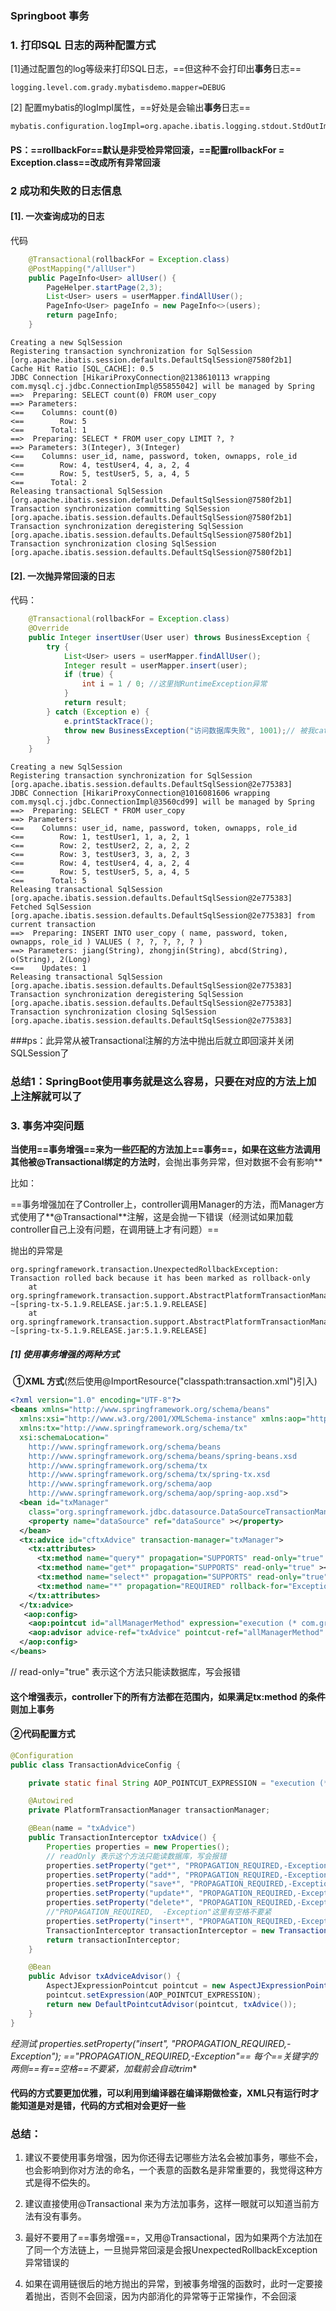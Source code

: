 ### Springboot 事务

### 1. 打印SQL 日志的两种配置方式

[1]通过配置包的log等级来打印SQL日志，==但这种不会打印出**事务**日志==

```properties
logging.level.com.grady.mybatisdemo.mapper=DEBUG
```

[2] 配置mybatis的logImpl属性，==好处是会输出**事务**日志==

```properties
mybatis.configuration.logImpl=org.apache.ibatis.logging.stdout.StdOutImpl
```



#### PS：==rollbackFor==默认是非受检异常回滚，==配置rollbackFor = Exception.class==改成所有异常回滚



### 2 成功和失败的日志信息

#### [1]. 一次查询成功的日志

代码

```java
    @Transactional(rollbackFor = Exception.class)
    @PostMapping("/allUser")
    public PageInfo<User> allUser() {
        PageHelper.startPage(2,3);
        List<User> users = userMapper.findAllUser();
        PageInfo<User> pageInfo = new PageInfo<>(users);
        return pageInfo;
    }
```



```properties
Creating a new SqlSession
Registering transaction synchronization for SqlSession [org.apache.ibatis.session.defaults.DefaultSqlSession@7580f2b1]
Cache Hit Ratio [SQL_CACHE]: 0.5
JDBC Connection [HikariProxyConnection@2138610113 wrapping com.mysql.cj.jdbc.ConnectionImpl@55855042] will be managed by Spring
==>  Preparing: SELECT count(0) FROM user_copy 
==> Parameters: 
<==    Columns: count(0)
<==        Row: 5
<==      Total: 1
==>  Preparing: SELECT * FROM user_copy LIMIT ?, ? 
==> Parameters: 3(Integer), 3(Integer)
<==    Columns: user_id, name, password, token, ownapps, role_id
<==        Row: 4, testUser4, 4, a, 2, 4
<==        Row: 5, testUser5, 5, a, 4, 5
<==      Total: 2
Releasing transactional SqlSession [org.apache.ibatis.session.defaults.DefaultSqlSession@7580f2b1]
Transaction synchronization committing SqlSession [org.apache.ibatis.session.defaults.DefaultSqlSession@7580f2b1]
Transaction synchronization deregistering SqlSession [org.apache.ibatis.session.defaults.DefaultSqlSession@7580f2b1]
Transaction synchronization closing SqlSession [org.apache.ibatis.session.defaults.DefaultSqlSession@7580f2b1]
```



#### [2]. 一次抛异常回滚的日志

代码：

```java
    @Transactional(rollbackFor = Exception.class)
    @Override
    public Integer insertUser(User user) throws BusinessException {
        try {
            List<User> users = userMapper.findAllUser();
            Integer result = userMapper.insert(user);
            if (true) {
                int i = 1 / 0; //这里抛RuntimeException异常
            }
            return result;
        } catch (Exception e) {
            e.printStackTrace();
            throw new BusinessException("访问数据库失败", 1001);// 被我catch然后改为受检异常抛出
        }
    }
```

```properties
Creating a new SqlSession
Registering transaction synchronization for SqlSession [org.apache.ibatis.session.defaults.DefaultSqlSession@2e775383]
JDBC Connection [HikariProxyConnection@1016081606 wrapping com.mysql.cj.jdbc.ConnectionImpl@3560cd99] will be managed by Spring
==>  Preparing: SELECT * FROM user_copy 
==> Parameters: 
<==    Columns: user_id, name, password, token, ownapps, role_id
<==        Row: 1, testUser1, 1, a, 2, 1
<==        Row: 2, testUser2, 2, a, 2, 2
<==        Row: 3, testUser3, 3, a, 2, 3
<==        Row: 4, testUser4, 4, a, 2, 4
<==        Row: 5, testUser5, 5, a, 4, 5
<==      Total: 5
Releasing transactional SqlSession [org.apache.ibatis.session.defaults.DefaultSqlSession@2e775383]
Fetched SqlSession [org.apache.ibatis.session.defaults.DefaultSqlSession@2e775383] from current transaction
==>  Preparing: INSERT INTO user_copy ( name, password, token, ownapps, role_id ) VALUES ( ?, ?, ?, ?, ? ) 
==> Parameters: jiang(String), zhongjin(String), abcd(String), o(String), 2(Long)
<==    Updates: 1
Releasing transactional SqlSession [org.apache.ibatis.session.defaults.DefaultSqlSession@2e775383]
Transaction synchronization deregistering SqlSession [org.apache.ibatis.session.defaults.DefaultSqlSession@2e775383]
Transaction synchronization closing SqlSession [org.apache.ibatis.session.defaults.DefaultSqlSession@2e775383]
```



###ps：此异常从被Transactional注解的方法中抛出后就立即回滚并关闭SQLSession了



###  总结1：SpringBoot使用事务就是这么容易，只要在对应的方法上加上注解就可以了



### 3. 事务冲突问题

**当使用==事务增强==来为一些匹配的方法加上==事务==，如果在这些方法调用其他被@Transactional绑定的方法时**，会抛出事务异常，但对数据不会有影响**

比如：

==事务增强加在了Controller上，controller调用Manager的方法，而Manager方式使用了**@Transactional**注解，这是会抛一下错误（经测试如果加载controller自己上没有问题，在调用链上才有问题）==

抛出的异常是

```properties
org.springframework.transaction.UnexpectedRollbackException: Transaction rolled back because it has been marked as rollback-only
	at org.springframework.transaction.support.AbstractPlatformTransactionManager.processRollback(AbstractPlatformTransactionManager.java:873) ~[spring-tx-5.1.9.RELEASE.jar:5.1.9.RELEASE]
	at org.springframework.transaction.support.AbstractPlatformTransactionManager.commit(AbstractPlatformTransactionManager.java:710) ~[spring-tx-5.1.9.RELEASE.jar:5.1.9.RELEASE]
```



##### [1] 使用事务增强的两种方式

​    **①XML 方式**(然后使用@ImportResource("classpath:transaction.xml")引入)

```xml
<?xml version="1.0" encoding="UTF-8"?>
<beans xmlns="http://www.springframework.org/schema/beans"
  xmlns:xsi="http://www.w3.org/2001/XMLSchema-instance" xmlns:aop="http://www.springframework.org/schema/aop"
  xmlns:tx="http://www.springframework.org/schema/tx"
  xsi:schemaLocation="
    http://www.springframework.org/schema/beans
    http://www.springframework.org/schema/beans/spring-beans.xsd
    http://www.springframework.org/schema/tx
    http://www.springframework.org/schema/tx/spring-tx.xsd
    http://www.springframework.org/schema/aop
    http://www.springframework.org/schema/aop/spring-aop.xsd">
  <bean id="txManager"
    class="org.springframework.jdbc.datasource.DataSourceTransactionManager">
    <property name="dataSource" ref="dataSource" ></property>
  </bean>
  <tx:advice id="cftxAdvice" transaction-manager="txManager">
    <tx:attributes>
      <tx:method name="query*" propagation="SUPPORTS" read-only="true" ></tx:method>
      <tx:method name="get*" propagation="SUPPORTS" read-only="true" ></tx:method>
      <tx:method name="select*" propagation="SUPPORTS" read-only="true" ></tx:method>
      <tx:method name="*" propagation="REQUIRED" rollback-for="Exception" ></tx:method>
    </tx:attributes>
  </tx:advice>
   <aop:config>
    <aop:pointcut id="allManagerMethod" expression="execution (* com.grady.mybatisdemo..controller.*.*(..))" />
    <aop:advisor advice-ref="txAdvice" pointcut-ref="allManagerMethod" order="0" />
  </aop:config>
</beans>
```

// read-only="true" 表示这个方法只能读数据库，写会报错

#### 这个增强表示，controller下的所有方法都在范围内，如果满足tx:method 的条件则加上事务



#### ②代码配置方式

```java
@Configuration
public class TransactionAdviceConfig {

    private static final String AOP_POINTCUT_EXPRESSION = "execution (* com.grady.mybatisdemo..controller.*.*(..))";

    @Autowired
    private PlatformTransactionManager transactionManager;

    @Bean(name = "txAdvice")
    public TransactionInterceptor txAdvice() {
        Properties properties = new Properties();
      	// readOnly 表示这个方法只能读数据库，写会报错
        properties.setProperty("get*", "PROPAGATION_REQUIRED,-Exception,readOnly");
        properties.setProperty("add*", "PROPAGATION_REQUIRED,-Exception");
        properties.setProperty("save*", "PROPAGATION_REQUIRED,-Exception");
        properties.setProperty("update*", "PROPAGATION_REQUIRED,-Exception");
        properties.setProperty("delete*", "PROPAGATION_REQUIRED,-Exception");
      	//"PROPAGATION_REQUIRED,  -Exception"这里有空格不要紧
        properties.setProperty("insert*", "PROPAGATION_REQUIRED,-Exception");
        TransactionInterceptor transactionInterceptor = new TransactionInterceptor(transactionManager, properties);
        return transactionInterceptor;
    }

    @Bean
    public Advisor txAdviceAdvisor() {
        AspectJExpressionPointcut pointcut = new AspectJExpressionPointcut();
        pointcut.setExpression(AOP_POINTCUT_EXPRESSION);
        return new DefaultPointcutAdvisor(pointcut, txAdvice());
    }
}
```

**经测试  properties.setProperty("insert*", "PROPAGATION_REQUIRED,-Exception"); =="PROPAGATION_REQUIRED,-Exception"== 每个==关键字的两侧==有==空格==不要紧，加载前会自动trim**

#### 代码的方式要更加优雅，可以利用到编译器在编译期做检查，XML只有运行时才能知道是对是错，代码的方式相对会更好一些



### 总结： 

1. 建议不要使用事务增强，因为你还得去记哪些方法名会被加事务，哪些不会，也会影响到你对方法的命名，一个表意的函数名是非常重要的，我觉得这种方式是得不偿失的。
2. 建议直接使用@Transactional 来为方法加事务，这样一眼就可以知道当前方法有没有事务。
3. 最好不要用了==事务增强==，又用@Transactional，因为如果两个方法加在了同一个方法链上，一旦抛异常回滚是会报UnexpectedRollbackException异常错误的

4. 如果在调用链很后的地方抛出的异常，到被事务增强的函数时，此时一定要接着抛出，否则不会回滚，因为内部消化的异常等于正常操作，不会回滚